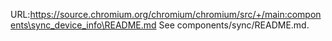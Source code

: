 URL:https://source.chromium.org/chromium/chromium/src/+/main:components\sync_device_info\README.md
See components/sync/README.md.
